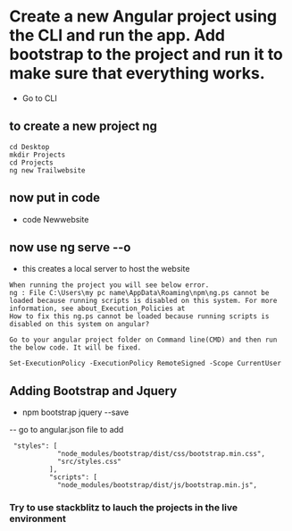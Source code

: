 # Create a new Angular project using the CLI and run the app. Add bootstrap to the project and run it to make sure that everything works.

- Go to CLI

## to create a new project ng <Projectname>
  
```
cd Desktop
mkdir Projects
cd Projects
ng new Trailwebsite 
```
## now put in code <Project folder name>
  
  - code Newwebsite
  
  ## now use ng serve --o 
  - this creates a local server to host the website 
  ```
  When running the project you will see below error.
  ng : File C:\Users\my pc name\AppData\Roaming\npm\ng.ps cannot be loaded because running scripts is disabled on this system. For more information, see about_Execution_Policies at 
  How to fix this ng.ps cannot be loaded because running scripts is disabled on this system on angular?
  
  Go to your angular project folder on Command line(CMD) and then run the below code. It will be fixed.

  Set-ExecutionPolicy -ExecutionPolicy RemoteSigned -Scope CurrentUser
  ```
  
 ## Adding Bootstrap and Jquery
  
  - npm bootstrap jquery --save
  
  -- go to angular.json file to add
  
  ```
   "styles": [
              "node_modules/bootstrap/dist/css/bootstrap.min.css",
              "src/styles.css"
            ],
            "scripts": [
              "node_modules/bootstrap/dist/js/bootstrap.min.js",
```
 ### Try to use stackblitz to lauch the projects in the live environment 
  
  
  

